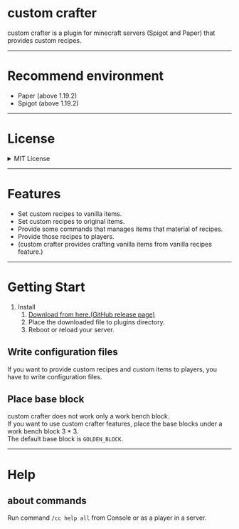 # custom crafter  
custom crafter is a plugin for minecraft servers (Spigot and Paper) that provides custom recipes. 

---

# Recommend environment
- Paper (above 1.19.2)
- Spigot (above 1.19.2)

---

# License
<details><summary>MIT License</summary><div>
MIT License

Copyright (c) 2023 Sakaki-Aruka

Permission is hereby granted, free of charge, to any person obtaining a copy
of this software and associated documentation files (the "Software"), to deal
in the Software without restriction, including without limitation the rights
to use, copy, modify, merge, publish, distribute, sublicense, and/or sell
copies of the Software, and to permit persons to whom the Software is
furnished to do so, subject to the following conditions:

The above copyright notice and this permission notice shall be included in all
copies or substantial portions of the Software.

THE SOFTWARE IS PROVIDED "AS IS", WITHOUT WARRANTY OF ANY KIND, EXPRESS OR
IMPLIED, INCLUDING BUT NOT LIMITED TO THE WARRANTIES OF MERCHANTABILITY,
FITNESS FOR A PARTICULAR PURPOSE AND NONINFRINGEMENT. IN NO EVENT SHALL THE
AUTHORS OR COPYRIGHT HOLDERS BE LIABLE FOR ANY CLAIM, DAMAGES OR OTHER
LIABILITY, WHETHER IN AN ACTION OF CONTRACT, TORT OR OTHERWISE, ARISING FROM,
OUT OF OR IN CONNECTION WITH THE SOFTWARE OR THE USE OR OTHER DEALINGS IN THE
SOFTWARE.

</div>
</details>

---

# Features
- Set custom recipes to vanilla items.
- Set custom recipes to original items.
- Provide some commands that manages items that material of recipes.
- Provide those recipes to players.
- (custom crafter provides crafting vanilla items from vanilla recipes feature.)

---

# Getting Start
1. Install
   1. [Download from here.(GitHub release page)](https://github.com/Sakaki-Aruka/custom-crafter/releases/latest)
   2. Place the downloaded file to plugins directory. 
   3. Reboot or reload your server.

## Write configuration files
If you want to provide custom recipes and custom items to players, you have to write configuration files.

## Place base block
custom crafter does not work only a work bench block.  
If you want to use custom crafter features, place the base blocks under a work bench block 3 * 3.  
The default base block is `GOLDEN_BLOCK`.

---

# Help
## about commands
Run command `/cc help all` from Console or as a player in a server.